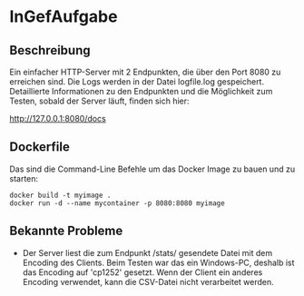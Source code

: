 # InGefAufgabe

## Beschreibung
Ein einfacher HTTP-Server mit 2 Endpunkten, die über den Port 8080 zu erreichen sind.
Die Logs werden in der Datei logfile.log gespeichert.
Detaillierte Informationen zu den Endpunkten und die Möglichkeit zum Testen, sobald der Server läuft, finden sich hier:

http://127.0.0.1:8080/docs


## Dockerfile
Das sind die Command-Line Befehle um das Docker Image zu bauen und zu starten:

```
docker build -t myimage .
docker run -d --name mycontainer -p 8080:8080 myimage
```

## Bekannte Probleme
- Der Server liest die zum Endpunkt /stats/ gesendete Datei mit dem Encoding des Clients. Beim Testen war das ein
Windows-PC, deshalb ist das Encoding auf 'cp1252' gesetzt. Wenn der Client ein anderes Encoding verwendet, kann die
CSV-Datei nicht verarbeitet werden.